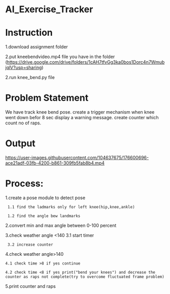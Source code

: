 # AI_Exercise_Tracker
<h1>Instruction </h1>

1.download assignment folder

2.put kneebendvideo.mp4 file you have in the folder (https://drive.google.com/drive/folders/1cAH7tfvGg3ka0bos1Dorc4n7WmubjqlV?usp=sharing)

2.run knee_bend.py file

<h1>Problem Statement</h1>
We have track knee bend pose.
create a trigger mechanism when knee went down befor 8 sec display a warning message.
create counter which count no of raps.




<h1>Output</h1>



https://user-images.githubusercontent.com/104637675/176600696-ace21adf-03fb-4200-b861-309fb5fab8b4.mp4



<h1>Process:</h1>

1.create a pose module to detect pose  

     1.1 find the ladmarks only for left knee(hip,knee,ankle)
  
     1.2 find the angle bew landmarks


2.convert min and max angle between 0-100 percent

3.check weather angle <140
     3.1 start timer
  
     3.2 increase counter

4.check weather angle>140

    4.1 check time >8 if yes continue
  
    4.2 check time <8 if yes print("bend your knees") and decrease the counter as raps not complete(try to overcome fluctuated frame problem)

5.print counter and raps 
